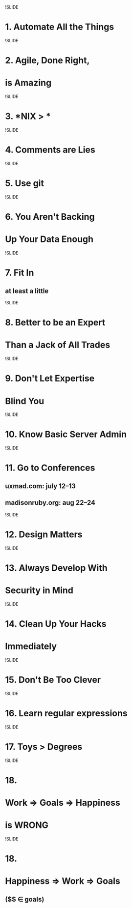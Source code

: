 !SLIDE
# 1. Automate All the Things #

!SLIDE
# 2. Agile, Done Right, #
# is Amazing #

!SLIDE
# 3. *NIX > * #

!SLIDE
# 4. Comments are Lies #

!SLIDE
# 5. Use git #

!SLIDE
# 6. You Aren't Backing #
# Up Your Data Enough #

!SLIDE
# 7. Fit In #
## at least a little ##

!SLIDE
# 8. Better to be an Expert #
# Than a Jack of All Trades #

!SLIDE
# 9. Don't Let Expertise #
# Blind You #

!SLIDE
# 10. Know Basic Server Admin #

!SLIDE
# 11. Go to Conferences #
## uxmad.com: july 12–13 ##
## madisonruby.org: aug 22–24 ##

!SLIDE
# 12. Design Matters #

!SLIDE
# 13. Always Develop With
# Security in Mind #

!SLIDE
# 14. Clean Up Your Hacks #
# Immediately #

!SLIDE
# 15. Don't Be Too Clever #

!SLIDE
# 16. Learn regular expressions #

!SLIDE
# 17. Toys > Degrees #

!SLIDE
# 18. #
# Work &#8658; Goals &#8658; Happiness #
# is WRONG #

!SLIDE
# 18. #
# Happiness &#8658; Work &#8658; Goals #
## ($$ &#8712; goals) ##
